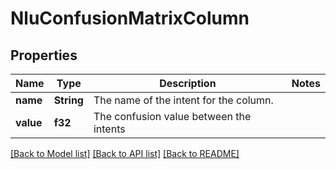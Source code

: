 # NluConfusionMatrixColumn

## Properties

Name | Type | Description | Notes
------------ | ------------- | ------------- | -------------
**name** | **String** | The name of the intent for the column. | 
**value** | **f32** | The confusion value between the intents | 

[[Back to Model list]](../README.md#documentation-for-models) [[Back to API list]](../README.md#documentation-for-api-endpoints) [[Back to README]](../README.md)


